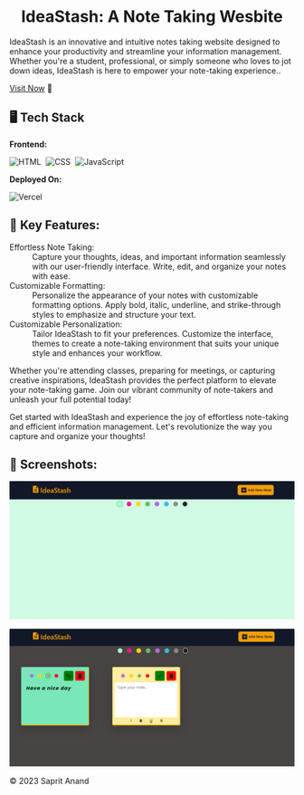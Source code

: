 <h1 align="center">IdeaStash: A Note Taking Wesbite</h1>

<p>IdeaStash is an innovative and intuitive notes taking website designed to enhance your productivity and streamline your information management. Whether you're a student, professional, or simply someone who loves to jot down ideas, IdeaStash is here to empower your note-taking experience..</p>

[Visit Now](https://idea-stash.vercel.app/) 🚀

## 🖥️ Tech Stack
**Frontend:**

![HTML](https://img.shields.io/badge/HTML5-E34F26?style=for-the-badge&logo=html5&logoColor=white)&nbsp;
![CSS](https://img.shields.io/badge/CSS3-1572B6?style=for-the-badge&logo=css3&logoColor=white)&nbsp;
![JavaScript](https://img.shields.io/badge/JavaScript-F7DF1E?style=for-the-badge&logo=javascript&logoColor=black)&nbsp;


**Deployed On:**

![Vercel](https://img.shields.io/badge/Vercel-000000?style=for-the-badge&logo=vercel&logoColor=white)


## 📌 Key Features:

<dl>
<dt>Effortless Note Taking:</dt><dd> Capture your thoughts, ideas, and important information seamlessly with our user-friendly interface. Write, edit, and organize your notes with ease.</dd>

<dt>Customizable Formatting:</dt><dd> Personalize the appearance of your notes with customizable formatting options. Apply bold, italic, underline, and strike-through styles to emphasize and structure your text.</dd>

<dt>Customizable Personalization:</dt><dd> Tailor IdeaStash to fit your preferences. Customize the interface, themes to create a note-taking environment that suits your unique style and enhances your workflow.</dd>
</dl>
<p>Whether you're attending classes, preparing for meetings, or capturing creative inspirations, IdeaStash provides the perfect platform to elevate your note-taking game. Join our vibrant community of note-takers and unleash your full potential today!

Get started with IdeaStash and experience the joy of effortless note-taking and efficient information management. Let's revolutionize the way you capture and organize your thoughts!</p>

## 📌 Screenshots:
![home](/Img/home.png)

![Notes!](/Img/Notes.png)


© 2023 Saprit Anand

